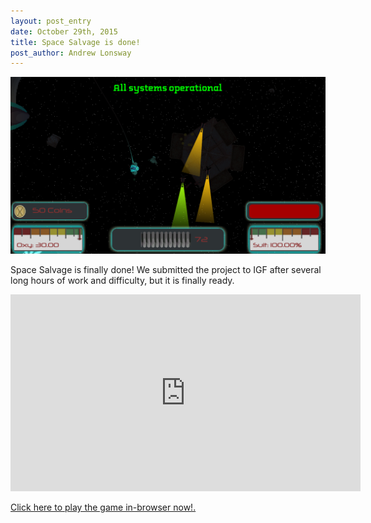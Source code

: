 ```yaml
---
layout: post_entry
date: October 29th, 2015
title: Space Salvage is done!
post_author: Andrew Lonsway
---
```


![alt text](/img/salvageDone.png)

Space Salvage is finally done! We submitted the project to IGF after several long hours of work and difficulty, but it is finally ready.

<iframe width="560" height="315" src="https://www.youtube.com/embed/6egQxwT2lbU" frameborder="0" allowfullscreen></iframe>


 <a href="http://purduesiggd.github.io/projects/salvage/play/">Click here to play the game in-browser now!.</a>